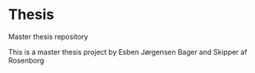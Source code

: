 # Thesis
Master thesis repository

This is a master thesis project by Esben Jørgensen Bager and Skipper af Rosenborg
